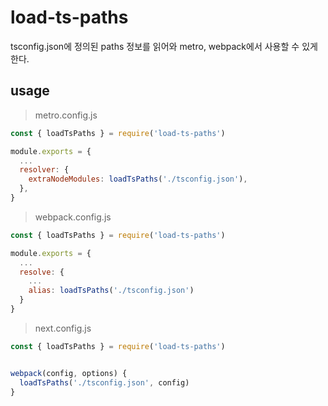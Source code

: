 # load-ts-paths
tsconfig.json에 정의된 paths 정보를 읽어와 metro, webpack에서 사용할 수 있게 한다.

## usage

> metro.config.js

```js
const { loadTsPaths } = require('load-ts-paths')

module.exports = {
  ...
  resolver: {
    extraNodeModules: loadTsPaths('./tsconfig.json'),
  },
}
```

> webpack.config.js

```js
const { loadTsPaths } = require('load-ts-paths')

module.exports = {
  ...
  resolve: {
    ...
    alias: loadTsPaths('./tsconfig.json')
  }
}
```

> next.config.js

```js
const { loadTsPaths } = require('load-ts-paths')


webpack(config, options) {
  loadTsPaths('./tsconfig.json', config)
}
```

